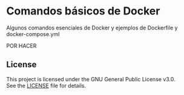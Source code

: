 # Comandos básicos de Docker
Algunos comandos esenciales de Docker y ejemplos de Dockerfile y docker-compose.yml

POR HACER

## License
This project is licensed under the GNU General Public License v3.0.  
See the [LICENSE](./LICENSE.txt) file for details.
